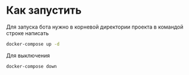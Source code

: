 # Как запустить

Для запуска бота нужно в корневой директории проекта в командой строке написать 
```bash
docker-compose up -d
```

Для выключения
```bash
docker-compose down
```